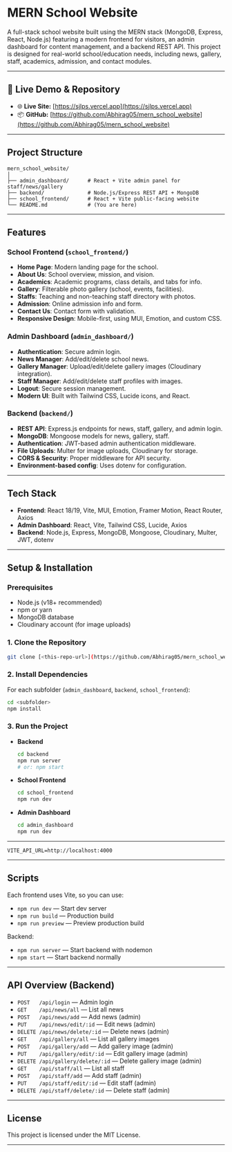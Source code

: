 # MERN School Website

A full-stack school website built using the MERN stack (MongoDB, Express, React, Node.js) featuring a modern frontend for visitors, an admin dashboard for content management, and a backend REST API. This project is designed for real-world school/education needs, including news, gallery, staff, academics, admission, and contact modules.

---
## 🔗 Live Demo & Repository

- 🌐 **Live Site:** [https://sjlps.vercel.app](https://sjlps.vercel.app)  
- 📦 **GitHub:** [https://github.com/Abhirag05/mern_school_website](https://github.com/Abhirag05/mern_school_website)

---

## Project Structure
```
mern_school_website/
│
├── admin_dashboard/      # React + Vite admin panel for staff/news/gallery
├── backend/              # Node.js/Express REST API + MongoDB
├── school_frontend/      # React + Vite public-facing website
└── README.md             # (You are here)
```

---

## Features
### School Frontend (`school_frontend/`)
- **Home Page**: Modern landing page for the school.
- **About Us**: School overview, mission, and vision.
- **Academics**: Academic programs, class details, and tabs for info.
- **Gallery**: Filterable photo gallery (school, events, facilities).
- **Staffs**: Teaching and non-teaching staff directory with photos.
- **Admission**: Online admission info and form.
- **Contact Us**: Contact form with validation.
- **Responsive Design**: Mobile-first, using MUI, Emotion, and custom CSS.

### Admin Dashboard (`admin_dashboard/`)
- **Authentication**: Secure admin login.
- **News Manager**: Add/edit/delete school news.
- **Gallery Manager**: Upload/edit/delete gallery images (Cloudinary integration).
- **Staff Manager**: Add/edit/delete staff profiles with images.
- **Logout**: Secure session management.
- **Modern UI**: Built with Tailwind CSS, Lucide icons, and React.

### Backend (`backend/`)
- **REST API**: Express.js endpoints for news, staff, gallery, and admin login.
- **MongoDB**: Mongoose models for news, gallery, staff.
- **Authentication**: JWT-based admin authentication middleware.
- **File Uploads**: Multer for image uploads, Cloudinary for storage.
- **CORS & Security**: Proper middleware for API security.
- **Environment-based config**: Uses dotenv for configuration.

---

## Tech Stack
- **Frontend**: React 18/19, Vite, MUI, Emotion, Framer Motion, React Router, Axios
- **Admin Dashboard**: React, Vite, Tailwind CSS, Lucide, Axios
- **Backend**: Node.js, Express, MongoDB, Mongoose, Cloudinary, Multer, JWT, dotenv

---

## Setup & Installation
### Prerequisites
- Node.js (v18+ recommended)
- npm or yarn
- MongoDB database
- Cloudinary account (for image uploads)

### 1. Clone the Repository
```sh
git clone [<this-repo-url>](https://github.com/Abhirag05/mern_school_website.git)
```

### 2. Install Dependencies
For each subfolder (`admin_dashboard`, `backend`, `school_frontend`):
```sh
cd <subfolder>
npm install
```

### 3. Run the Project
- **Backend**
  ```sh
  cd backend
  npm run server
  # or: npm start
  ```
- **School Frontend**
  ```sh
  cd school_frontend
  npm run dev
  ```
- **Admin Dashboard**
  ```sh
  cd admin_dashboard
  npm run dev
  ```

---

```
VITE_API_URL=http://localhost:4000
```
---

## Scripts
Each frontend uses Vite, so you can use:
- `npm run dev` — Start dev server
- `npm run build` — Production build
- `npm run preview` — Preview production build

Backend:
- `npm run server` — Start backend with nodemon
- `npm start` — Start backend normally

---

## API Overview (Backend)
- `POST   /api/login` — Admin login
- `GET    /api/news/all` — List all news
- `POST   /api/news/add` — Add news (admin)
- `PUT    /api/news/edit/:id` — Edit news (admin)
- `DELETE /api/news/delete/:id` — Delete news (admin)
- `GET    /api/gallery/all` — List all gallery images
- `POST   /api/gallery/add` — Add gallery image (admin)
- `PUT    /api/gallery/edit/:id` — Edit gallery image (admin)
- `DELETE /api/gallery/delete/:id` — Delete gallery image (admin)
- `GET    /api/staff/all` — List all staff
- `POST   /api/staff/add` — Add staff (admin)
- `PUT    /api/staff/edit/:id` — Edit staff (admin)
- `DELETE /api/staff/delete/:id` — Delete staff (admin)

---

## License
This project is licensed under the MIT License.

---

